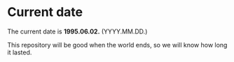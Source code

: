 # Current date

The current date is **1995.06.02.** (YYYY.MM.DD.)

This repository will be good when the world ends, so we will know how long it lasted.